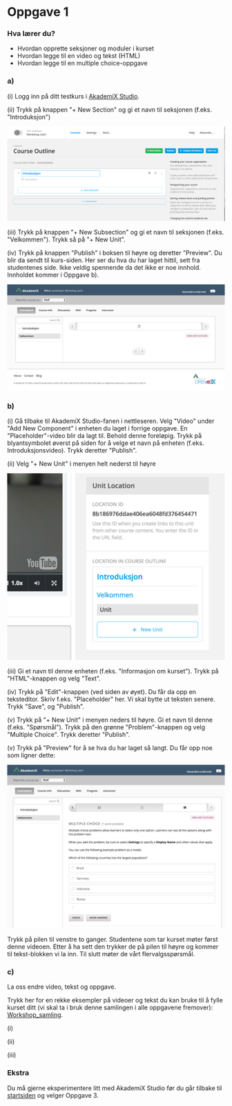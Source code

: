 # Oppgave 1

### Hva lærer du?
* Hvordan opprette seksjoner og moduler i kurset
* Hvordan legge til en video og tekst (HTML)
* Hvordan legge til en multiple choice-oppgave


### a)

(i) Logg inn på ditt testkurs i [AkademiX Studio](https://beta.akademix.no:18010).

(ii) Trykk på knappen "+ New Section" og gi et navn til seksjonen (f.eks. "Introduksjon")

![Ny seksjon](new_section.png)


(iii) Trykk på knappen "+ New Subsection" og gi et navn til seksjonen (f.eks. "Velkommen"). Trykk så på "+ New Unit".

(iv) Trykk på knappen "Publish" i boksen til høyre og deretter "Preview". Du blir da sendt til kurs-siden. Her ser du hva du har laget hittil, sett fra studentenes side. Ikke veldig spennende da det ikke er noe innhold. Innholdet kommer i Oppgave b).

![Første preview](first_preview.png)

### b)

(i) Gå tilbake til AkademiX Studio-fanen i nettleseren. Velg "Video" under "Add New Component" i enheten du laget i forrige oppgave. En "Placeholder"-video blir da lagt til. Behold denne foreløpig. Trykk på blyantsymbolet øverst på siden for å velge et navn på enheten (f.eks. Introduksjonsvideo). Trykk deretter "Publish".

(ii) Velg "+ New Unit" i menyen helt nederst til høyre

![Ny enhet](new_unit_in_unit.png)

(iii) Gi et navn til denne enheten (f.eks. "Informasjon om kurset"). Trykk på "HTML"-knappen og velg "Text".

(iv) Trykk på "Edit"-knappen (ved siden av øyet). Du får da opp en teksteditor. Skriv f.eks. "Placeholder" her. Vi skal bytte ut teksten senere. Trykk "Save", og "Publish".

(v) Trykk på "+ New Unit" i menyen neders til høyre. Gi et navn til denne (f.eks. "Spørsmål"). Trykk på den grønne "Problem"-knappen og velg "Multiple Choice". Trykk deretter "Publish".

(v) Trykk på "Preview" for å se hva du har laget så langt. Du får opp noe som ligner dette:

![Testkurs 1](testkurs1.png)

Trykk på pilen til venstre to ganger. Studentene som tar kurset møter først denne videoen. Etter å ha sett den trykker de på pilen til høyre og kommer til tekst-blokken vi la inn. Til slutt møter de vårt flervalgsspørsmål. 

### c)

La oss endre video, tekst og oppgave.

Trykk her for en rekke eksempler på videoer og tekst du kan bruke til å fylle kurset ditt (vi skal ta i bruk denne samlingen i alle oppgavene fremover): 
[Workshop_samling](../ressurser.md).

(i) 

(ii)


(iii)


### Ekstra

Du må gjerne eksperimentere litt med AkademiX Studio før du går tilbake til [startsiden](../README.md#oppgaver) og velger Oppgave 3.
